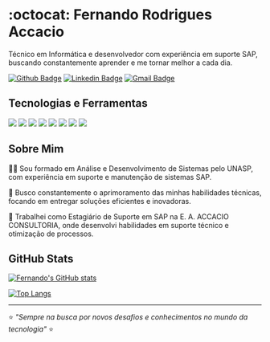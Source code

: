 # :octocat: Fernando Rodrigues Accacio
Técnico em Informática e desenvolvedor com experiência em suporte SAP, buscando constantemente aprender e me tornar melhor a cada dia.

[![Github Badge](https://img.shields.io/badge/-Github-000?style=flat-square&logo=Github&logoColor=white)](https://github.com/Fernando-Accacio) 
[![Linkedin Badge](https://img.shields.io/badge/-LinkedIn-blue?style=flat-square&logo=Linkedin&logoColor=white)](https://www.linkedin.com/in/fernando-rodrigues-accacio) 
[![Gmail Badge](https://img.shields.io/badge/-Gmail-c14438?style=flat-square&logo=Gmail&logoColor=white)](mailto:fernando.accacio15@gmail.com)

## Tecnologias e Ferramentas
![](https://img.shields.io/badge/‎-HTML-CC342D?logo=html5&logoColor=white&style=plastic)
![](https://img.shields.io/badge/‎-CSS-1572B6?logo=css3&logoColor=white&style=plastic)
![](https://img.shields.io/badge/‎-JavaScript-F7DF1E?logo=javascript&logoColor=white&style=plastic)
![](https://img.shields.io/badge/‎-Java-007396?logo=java&logoColor=white&style=plastic)
![](https://img.shields.io/badge/‎-SAP-0FAAFF?logo=sap&logoColor=white&style=plastic)
![](https://img.shields.io/badge/‎-Git-F05032?logo=git&logoColor=white&style=plastic)
![](https://img.shields.io/badge/‎-GitHub-181717?logo=github&logoColor=white&style=plastic)
![](https://img.shields.io/badge/‎-VS%20Code-007ACC?logo=visual-studio-code&logoColor=white&style=plastic)

## Sobre Mim
👨‍💻 Sou formado em Análise e Desenvolvimento de Sistemas pelo UNASP, com experiência em suporte e manutenção de sistemas SAP.

🚀 Busco constantemente o aprimoramento das minhas habilidades técnicas, focando em entregar soluções eficientes e inovadoras.

💼 Trabalhei como Estagiário de Suporte em SAP na E. A. ACCACIO CONSULTORIA, onde desenvolvi habilidades em suporte técnico e otimização de processos.

## GitHub Stats
[![Fernando's GitHub stats](https://github-readme-stats.vercel.app/api?username=Fernando-Accacio&show_icons=true&theme=dracula)](https://github.com/Fernando-Accacio)

[![Top Langs](https://github-readme-stats.vercel.app/api/top-langs/?username=Fernando-Accacio&layout=compact&theme=dracula)](https://github.com/Fernando-Accacio)

---
⭐ *"Sempre na busca por novos desafios e conhecimentos no mundo da tecnologia"* ⭐
